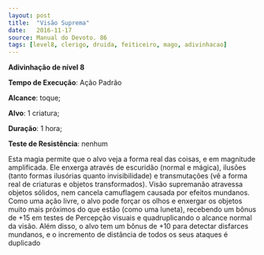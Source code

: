 ```yaml
---
layout: post
title:  "Visão Suprema"
date:   2016-11-17
source: Manual do Devoto. 86
tags: [level8, clerigo, druida, feiticeiro, mago, adivinhacao]
---
```


**Adivinhação de nível 8**

**Tempo de Execução**: Ação Padrão

**Alcance**: toque;

**Alvo**: 1 criatura;

**Duração**: 1 hora;

**Teste de Resistência**: nenhum

Esta magia permite que o alvo veja a forma real das coisas, e em magnitude amplificada. Ele enxerga através de escuridão (normal e mágica), ilusões (tanto 
formas ilusórias quanto invisibilidade) e transmutações (vê a forma real de criaturas e objetos transformados). Visão supremanão atravessa objetos sólidos, nem 
cancela camuflagem causada por efeitos mundanos. Como uma ação livre, o alvo pode forçar os olhos e enxergar os objetos muito mais próximos do que estão 
(como uma luneta), recebendo um bônus de +15 em testes de Percepção visuais e quadruplicando o alcance normal da visão. Além disso, o alvo tem um bônus de 
+10 para detectar disfarces mundanos, e o incremento de distância de todos os seus ataques é duplicado